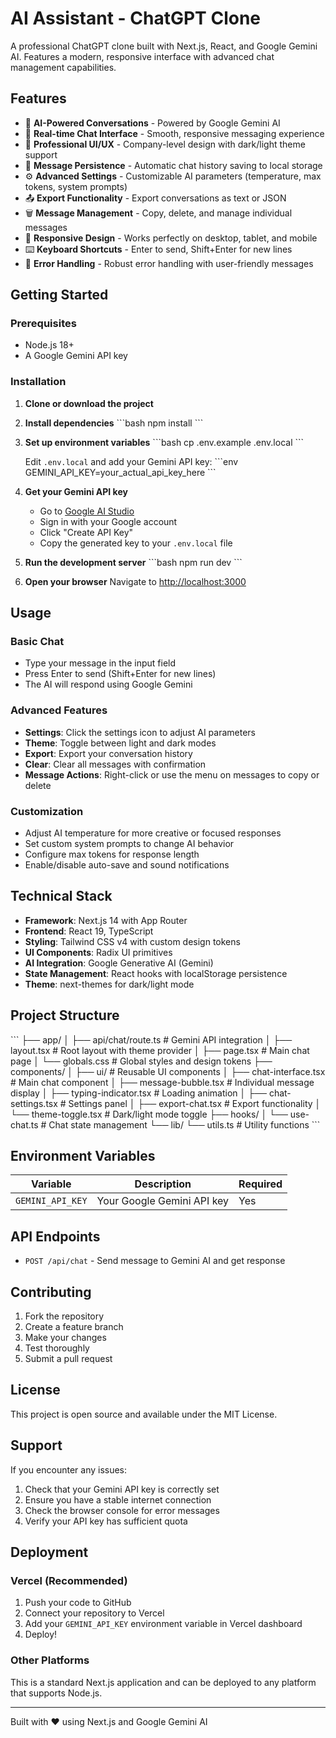 # AI Assistant - ChatGPT Clone

A professional ChatGPT clone built with Next.js, React, and Google Gemini AI. Features a modern, responsive interface with advanced chat management capabilities.

## Features

- 🤖 **AI-Powered Conversations** - Powered by Google Gemini AI
- 💬 **Real-time Chat Interface** - Smooth, responsive messaging experience
- 🎨 **Professional UI/UX** - Company-level design with dark/light theme support
- 💾 **Message Persistence** - Automatic chat history saving to local storage
- ⚙️ **Advanced Settings** - Customizable AI parameters (temperature, max tokens, system prompts)
- 📤 **Export Functionality** - Export conversations as text or JSON
- 🗑️ **Message Management** - Copy, delete, and manage individual messages
- 📱 **Responsive Design** - Works perfectly on desktop, tablet, and mobile
- ⌨️ **Keyboard Shortcuts** - Enter to send, Shift+Enter for new lines
- 🔄 **Error Handling** - Robust error handling with user-friendly messages

## Getting Started

### Prerequisites

- Node.js 18+ 
- A Google Gemini API key

### Installation

1. **Clone or download the project**

2. **Install dependencies**
   \`\`\`bash
   npm install
   \`\`\`

3. **Set up environment variables**
   \`\`\`bash
   cp .env.example .env.local
   \`\`\`
   
   Edit `.env.local` and add your Gemini API key:
   \`\`\`env
   GEMINI_API_KEY=your_actual_api_key_here
   \`\`\`

4. **Get your Gemini API key**
   - Go to [Google AI Studio](https://makersuite.google.com/app/apikey)
   - Sign in with your Google account
   - Click "Create API Key"
   - Copy the generated key to your `.env.local` file

5. **Run the development server**
   \`\`\`bash
   npm run dev
   \`\`\`

6. **Open your browser**
   Navigate to [http://localhost:3000](http://localhost:3000)

## Usage

### Basic Chat
- Type your message in the input field
- Press Enter to send (Shift+Enter for new lines)
- The AI will respond using Google Gemini

### Advanced Features
- **Settings**: Click the settings icon to adjust AI parameters
- **Theme**: Toggle between light and dark modes
- **Export**: Export your conversation history
- **Clear**: Clear all messages with confirmation
- **Message Actions**: Right-click or use the menu on messages to copy or delete

### Customization
- Adjust AI temperature for more creative or focused responses
- Set custom system prompts to change AI behavior
- Configure max tokens for response length
- Enable/disable auto-save and sound notifications

## Technical Stack

- **Framework**: Next.js 14 with App Router
- **Frontend**: React 19, TypeScript
- **Styling**: Tailwind CSS v4 with custom design tokens
- **UI Components**: Radix UI primitives
- **AI Integration**: Google Generative AI (Gemini)
- **State Management**: React hooks with localStorage persistence
- **Theme**: next-themes for dark/light mode

## Project Structure

\`\`\`
├── app/
│   ├── api/chat/route.ts      # Gemini API integration
│   ├── layout.tsx             # Root layout with theme provider
│   ├── page.tsx               # Main chat page
│   └── globals.css            # Global styles and design tokens
├── components/
│   ├── ui/                    # Reusable UI components
│   ├── chat-interface.tsx     # Main chat component
│   ├── message-bubble.tsx     # Individual message display
│   ├── typing-indicator.tsx   # Loading animation
│   ├── chat-settings.tsx      # Settings panel
│   ├── export-chat.tsx        # Export functionality
│   └── theme-toggle.tsx       # Dark/light mode toggle
├── hooks/
│   └── use-chat.ts           # Chat state management
└── lib/
    └── utils.ts              # Utility functions
\`\`\`

## Environment Variables

| Variable | Description | Required |
|----------|-------------|----------|
| `GEMINI_API_KEY` | Your Google Gemini API key | Yes |

## API Endpoints

- `POST /api/chat` - Send message to Gemini AI and get response

## Contributing

1. Fork the repository
2. Create a feature branch
3. Make your changes
4. Test thoroughly
5. Submit a pull request

## License

This project is open source and available under the MIT License.

## Support

If you encounter any issues:
1. Check that your Gemini API key is correctly set
2. Ensure you have a stable internet connection
3. Check the browser console for error messages
4. Verify your API key has sufficient quota

## Deployment

### Vercel (Recommended)
1. Push your code to GitHub
2. Connect your repository to Vercel
3. Add your `GEMINI_API_KEY` environment variable in Vercel dashboard
4. Deploy!

### Other Platforms
This is a standard Next.js application and can be deployed to any platform that supports Node.js.

---

Built with ❤️ using Next.js and Google Gemini AI
